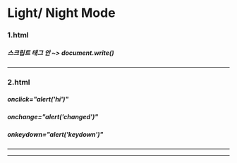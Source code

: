 # Light/ Night Mode

### 1.html

##### 스크립트 태그 안 ~> document.write()

---

### 2.html

##### onclick="alert('hi')"

##### onchange="alert('changed')"

##### onkeydown="alert('keydown')"

---

---
